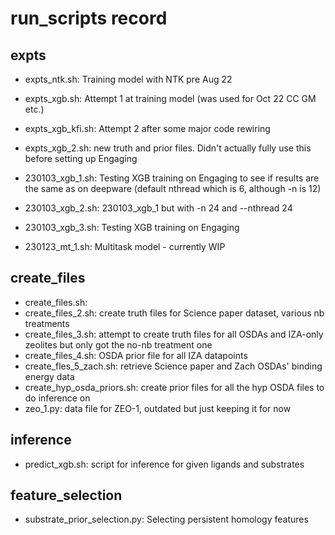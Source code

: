 # run_scripts record

## expts

- expts_ntk.sh: Training model with NTK pre Aug 22
- expts_xgb.sh: Attempt 1 at training model (was used for Oct 22 CC GM etc.)
- expts_xgb_kfi.sh: Attempt 2 after some major code rewiring
- expts_xgb_2.sh: new truth and prior files. Didn't actually fully use this before setting up Engaging

- 230103_xgb_1.sh: Testing XGB training on Engaging to see if results are the same as on deepware (default nthread which is 6, although -n is 12)
- 230103_xgb_2.sh: 230103_xgb_1 but with -n 24 and --nthread 24
- 230103_xgb_3.sh: Testing XGB training on Engaging 

- 230123_mt_1.sh: Multitask model - currently WIP

## create_files

- create_files.sh: 
- create_files_2.sh: create truth files for Science paper dataset, various nb treatments
- create_files_3.sh: attempt to create truth files for all OSDAs and IZA-only zeolites but only got the no-nb treatment one
- create_files_4.sh: OSDA prior file for all IZA datapoints
- create_fles_5_zach.sh: retrieve Science paper and Zach OSDAs' binding energy data
- create_hyp_osda_priors.sh: create prior files for all the hyp OSDA files to do inference on
- zeo_1.py: data file for ZEO-1, outdated but just keeping it for now

## inference

- predict_xgb.sh: script for inference for given ligands and substrates

## feature_selection

- substrate_prior_selection.py: Selecting persistent homology features